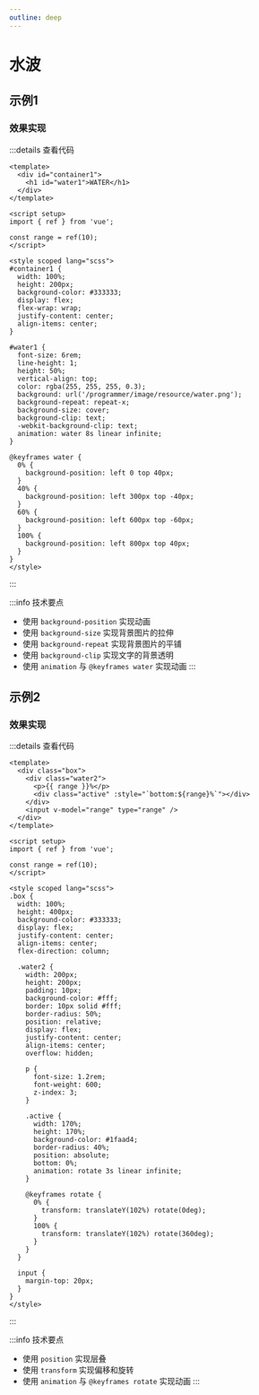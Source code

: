 ```yaml
---
outline: deep
---
```


# 水波


## 示例1

### 效果实现

<Water1 />

:::details 查看代码
```vue
<template>
  <div id="container1">
    <h1 id="water1">WATER</h1>
  </div>
</template>

<script setup>
import { ref } from 'vue';

const range = ref(10);
</script>

<style scoped lang="scss">
#container1 {
  width: 100%;
  height: 200px;
  background-color: #333333;
  display: flex;
  flex-wrap: wrap;
  justify-content: center;
  align-items: center;
}

#water1 {
  font-size: 6rem;
  line-height: 1;
  height: 50%;
  vertical-align: top;
  color: rgba(255, 255, 255, 0.3);
  background: url('/programmer/image/resource/water.png');
  background-repeat: repeat-x;
  background-size: cover;
  background-clip: text;
  -webkit-background-clip: text;
  animation: water 8s linear infinite;
}

@keyframes water {
  0% {
    background-position: left 0 top 40px;
  }
  40% {
    background-position: left 300px top -40px;
  }
  60% {
    background-position: left 600px top -60px;
  }
  100% {
    background-position: left 800px top 40px;
  }
}
</style>
```
:::


:::info 技术要点
- 使用 `background-position` 实现动画
- 使用 `background-size` 实现背景图片的拉伸
- 使用 `background-repeat` 实现背景图片的平铺
- 使用 `background-clip` 实现文字的背景透明
- 使用 `animation` 与 `@keyframes water` 实现动画
:::

## 示例2

### 效果实现

<Water2 />

:::details 查看代码
```vue
<template>
  <div class="box">
    <div class="water2">
      <p>{{ range }}%</p>
      <div class="active" :style="`bottom:${range}%`"></div>
    </div>
    <input v-model="range" type="range" />
  </div>
</template>

<script setup>
import { ref } from 'vue';

const range = ref(10);
</script>

<style scoped lang="scss">
.box {
  width: 100%;
  height: 400px;
  background-color: #333333;
  display: flex;
  justify-content: center;
  align-items: center;
  flex-direction: column;

  .water2 {
    width: 200px;
    height: 200px;
    padding: 10px;
    background-color: #fff;
    border: 10px solid #fff;
    border-radius: 50%;
    position: relative;
    display: flex;
    justify-content: center;
    align-items: center;
    overflow: hidden;

    p {
      font-size: 1.2rem;
      font-weight: 600;
      z-index: 3;
    }

    .active {
      width: 170%;
      height: 170%;
      background-color: #1faad4;
      border-radius: 40%;
      position: absolute;
      bottom: 0%;
      animation: rotate 3s linear infinite;
    }

    @keyframes rotate {
      0% {
        transform: translateY(102%) rotate(0deg);
      }
      100% {
        transform: translateY(102%) rotate(360deg);
      }
    }
  }

  input {
    margin-top: 20px;
  }
}
</style>
```
:::

:::info 技术要点
- 使用 `position` 实现层叠
- 使用 `transform` 实现偏移和旋转
- 使用 `animation` 与 `@keyframes rotate` 实现动画
:::

<script setup>
import Water1 from './components/水波/Water1.vue'
import Water2 from './components/水波/Water2.vue'
</script>

